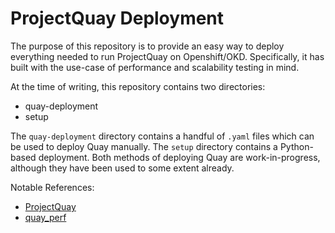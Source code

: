 # ProjectQuay Deployment

The purpose of this repository is to provide an easy way to deploy everything
needed to run ProjectQuay on Openshift/OKD. Specifically, it has built with
the use-case of performance and scalability testing in mind.

At the time of writing, this repository contains two directories:
- quay-deployment
- setup

The `quay-deployment` directory contains a handful of `.yaml` files which can
be used to deploy Quay manually. The `setup` directory contains a Python-based
deployment. Both methods of deploying Quay are work-in-progress, although they
have been used to some extent already.

Notable References:
- [ProjectQuay](https://github.com/quay/quay)
- [quay_perf](https://github.com/jtaleric/quay_perf)
